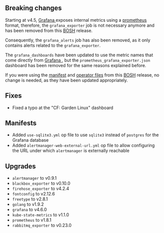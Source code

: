 ## Breaking changes

Starting at v4.5, [Grafana ](https://grafana.com/) exposes internal metrics using a [prometheus](https://prometheus.io/) format, therefore, the `grafana_exporter` job is not necessary anymore and has been removed from this [BOSH](http://bosh.io/) release.

Consequently, the `grafana_alerts` job has also been removed, as it only contains alerts related to the `grafana_exporter`.

The `grafana_dashboards` have been updated to use the metric names that come directly from [Grafana ](https://grafana.com/), but the `prometheus_grafana_exporter.json` dashboard has been removed for the same reasons explained before.

If you were using the [manifest](https://github.com/cloudfoundry-community/prometheus-boshrelease/blob/master/manifests/prometheus.yml) and [operator files](https://github.com/cloudfoundry-community/prometheus-boshrelease/tree/master/manifests/operators) from this [BOSH](http://bosh.io/) release, no change is needed, as they have been updated appropriately.

## Fixes

* Fixed a typo at the "CF: Garden Linux" dashboard

## Manifests

* Added `use-sqlite3.yml` op file to use `sqlite3` instead of `postgres` for the Grafana database
* Added `alertmanager-web-external-url.yml` op file to allow configuring the URL under which `alertmanager` is externally reachable

## Upgrades

* `alertmanager` to v0.9.1
* `blackbox_exporter` to v0.10.0
* `firehose_exporter` to v4.2.4
* `fontconfig` to v2.12.6
* `freetype` to v2.8.1
* `golang` to v1.9.2
* `grafana` to v4.6.0
* `kube-state-metrics` to v1.1.0
* `prometheus` to v1.8.1
* `rabbitmq_exporter` to v0.23.0
